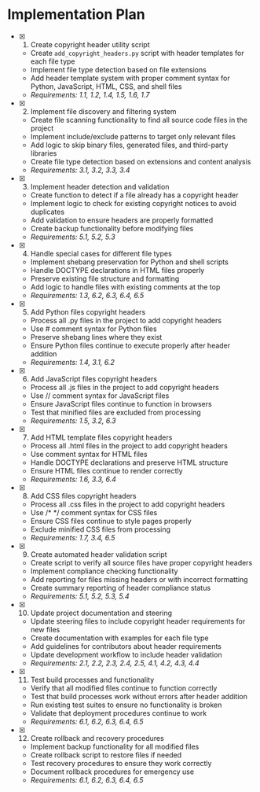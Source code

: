 # Implementation Plan

- [x] 1. Create copyright header utility script
  - Create `add_copyright_headers.py` script with header templates for each file type
  - Implement file type detection based on file extensions
  - Add header template system with proper comment syntax for Python, JavaScript, HTML, CSS, and shell files
  - _Requirements: 1.1, 1.2, 1.4, 1.5, 1.6, 1.7_

- [x] 2. Implement file discovery and filtering system
  - Create file scanning functionality to find all source code files in the project
  - Implement include/exclude patterns to target only relevant files
  - Add logic to skip binary files, generated files, and third-party libraries
  - Create file type detection based on extensions and content analysis
  - _Requirements: 3.1, 3.2, 3.3, 3.4_

- [x] 3. Implement header detection and validation
  - Create function to detect if a file already has a copyright header
  - Implement logic to check for existing copyright notices to avoid duplicates
  - Add validation to ensure headers are properly formatted
  - Create backup functionality before modifying files
  - _Requirements: 5.1, 5.2, 5.3_

- [x] 4. Handle special cases for different file types
  - Implement shebang preservation for Python and shell scripts
  - Handle DOCTYPE declarations in HTML files properly
  - Preserve existing file structure and formatting
  - Add logic to handle files with existing comments at the top
  - _Requirements: 1.3, 6.2, 6.3, 6.4, 6.5_

- [x] 5. Add Python files copyright headers
  - Process all .py files in the project to add copyright headers
  - Use # comment syntax for Python files
  - Preserve shebang lines where they exist
  - Ensure Python files continue to execute properly after header addition
  - _Requirements: 1.4, 3.1, 6.2_

- [x] 6. Add JavaScript files copyright headers
  - Process all .js files in the project to add copyright headers
  - Use // comment syntax for JavaScript files
  - Ensure JavaScript files continue to function in browsers
  - Test that minified files are excluded from processing
  - _Requirements: 1.5, 3.2, 6.3_

- [x] 7. Add HTML template files copyright headers
  - Process all .html files in the project to add copyright headers
  - Use <!-- --> comment syntax for HTML files
  - Handle DOCTYPE declarations and preserve HTML structure
  - Ensure HTML files continue to render correctly
  - _Requirements: 1.6, 3.3, 6.4_

- [x] 8. Add CSS files copyright headers
  - Process all .css files in the project to add copyright headers
  - Use /* */ comment syntax for CSS files
  - Ensure CSS files continue to style pages properly
  - Exclude minified CSS files from processing
  - _Requirements: 1.7, 3.4, 6.5_

- [x] 9. Create automated header validation script
  - Create script to verify all source files have proper copyright headers
  - Implement compliance checking functionality
  - Add reporting for files missing headers or with incorrect formatting
  - Create summary reporting of header compliance status
  - _Requirements: 5.1, 5.2, 5.3, 5.4_

- [x] 10. Update project documentation and steering
  - Update steering files to include copyright header requirements for new files
  - Create documentation with examples for each file type
  - Add guidelines for contributors about header requirements
  - Update development workflow to include header validation
  - _Requirements: 2.1, 2.2, 2.3, 2.4, 2.5, 4.1, 4.2, 4.3, 4.4_

- [x] 11. Test build processes and functionality
  - Verify that all modified files continue to function correctly
  - Test that build processes work without errors after header addition
  - Run existing test suites to ensure no functionality is broken
  - Validate that deployment procedures continue to work
  - _Requirements: 6.1, 6.2, 6.3, 6.4, 6.5_

- [x] 12. Create rollback and recovery procedures
  - Implement backup functionality for all modified files
  - Create rollback script to restore files if needed
  - Test recovery procedures to ensure they work correctly
  - Document rollback procedures for emergency use
  - _Requirements: 6.1, 6.2, 6.3, 6.4, 6.5_